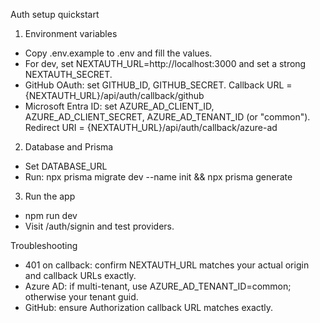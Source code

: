 Auth setup quickstart

1) Environment variables
- Copy .env.example to .env and fill the values.
- For dev, set NEXTAUTH_URL=http://localhost:3000 and set a strong NEXTAUTH_SECRET.
- GitHub OAuth: set GITHUB_ID, GITHUB_SECRET. Callback URL = {NEXTAUTH_URL}/api/auth/callback/github
- Microsoft Entra ID: set AZURE_AD_CLIENT_ID, AZURE_AD_CLIENT_SECRET, AZURE_AD_TENANT_ID (or "common"). Redirect URI = {NEXTAUTH_URL}/api/auth/callback/azure-ad

2) Database and Prisma
- Set DATABASE_URL
- Run: npx prisma migrate dev --name init && npx prisma generate

3) Run the app
- npm run dev
- Visit /auth/signin and test providers.

Troubleshooting
- 401 on callback: confirm NEXTAUTH_URL matches your actual origin and callback URLs exactly.
- Azure AD: if multi-tenant, use AZURE_AD_TENANT_ID=common; otherwise your tenant guid.
- GitHub: ensure Authorization callback URL matches exactly.
